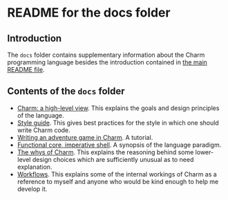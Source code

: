 # README for the docs folder

## Introduction

The `docs` folder contains supplementary information about the Charm programming language besides the introduction contained in [the main README file](https://github.com/tim-hardcastle/Charm/blob/main/README.md).

## Contents of the `docs` folder

* [Charm: a high-level view](https://github.com/tim-hardcastle/Charm/blob/main/docs/charm-a-high-level-view.md). This explains the goals and design principles of the language.
* [Style guide](https://github.com/tim-hardcastle/Charm/blob/main/docs/style-guide.md). This gives best practices for the style in which one should write Charm code.
* [Writing an adventure game in Charm](https://github.com/tim-hardcastle/Charm/blob/main/docs/writing-an-adventure-game-in-charm.md). A tutorial.
* [Functional core, imperative shell](https://github.com/tim-hardcastle/Charm/blob/main/docs/functional-core-imperative-shell.md). A synopsis of the language paradigm.
* [The whys of Charm](https://github.com/tim-hardcastle/Charm/blob/main/docs/the-whys-of-charm.md). This explains the reasoning behind some lower-level design choices which are sufficiently unusual as to need explanation.
* [Workflows](https://github.com/tim-hardcastle/Charm/blob/main/docs/workflows.md). This explains some of the internal workings of Charm as a reference to myself and anyone who would be kind enough to help me develop it.
